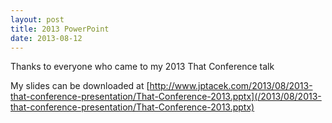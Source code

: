 ```yaml
---
layout: post
title: 2013 PowerPoint
date: 2013-08-12
---
```


Thanks to everyone who came to my 2013 That Conference talk

My slides can be downloaded at [http://www.jptacek.com/2013/08/2013-that-conference-presentation/That-Conference-2013.pptx](/2013/08/2013-that-conference-presentation/That-Conference-2013.pptx)
